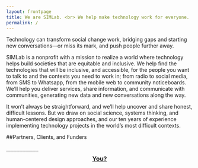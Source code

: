 ```yaml
---
layout: frontpage
title: We are SIMLab. <br> We help make technology work for everyone.
permalink: /
---
```

Technology can transform social change work, bridging gaps and starting new conversations&mdash;or miss its mark, and push people further away. 

SIMLab is a nonprofit with a mission to realize a world where technology helps build societies that are equitable and inclusive. We help find the technologies that will be inclusive, and accessible, for the people you want to talk to and the contexts you need to work in; from radio to social media, from SMS to Whatsapp, from the mobile web to community noticeboards. We’ll help you deliver services, share information, and communicate with communities, generating new data and new conversations along the way.

It won’t always be straightforward, and we’ll help uncover and share honest, difficult lessons. But we draw on social science, systems thinking, and human-centered design approaches, and our ten years of experience implementing technology projects in the world’s most difficult contexts.

##Partners, Clients, and Funders

<div class="grid-items-lines">
  <a href="http://google.org" class="grid-item">
    <img src="{{site.baseurl}}/images/partners/google.png" alt="">
  </a>
  <a href="http://hewlett.org" class="grid-item">
    <img src="{{site.baseurl}}/images/partners/hewlett.jpg" alt="">
  </a>
  <a href="https://www.gov.uk/government/organisations/department-for-international-development" class="grid-item">
    <img src="{{site.baseurl}}/images/partners/dfid.jpg" alt="">
  </a>
  <a href="http://ec.europa.eu/index_en.htm" class="grid-item">
    <img src="{{site.baseurl}}/images/partners/ec.png" alt="">
  </a>
  <a href="http://www.un.org/democracyfund/" class="grid-item">
    <img src="{{site.baseurl}}/images/partners/undef.jpg" alt="">
  </a>
  <a href="http://preparecenter.org/" class="grid-item">
    <img src="{{site.baseurl}}/images/partners/gdpc.jpg" alt="">
  </a>
  <a href="http://dclibrary.org" class="grid-item">
    <img src="{{site.baseurl}}/images/partners/dcpl.jpg" alt="">
  </a>
  <a href="http://knightfoundation.org/" class="grid-item">
    <img src="{{site.baseurl}}/images/partners/knight.jpg" alt="">
  </a>
  <a href="http://landesa.org/" class="grid-item">
    <img src="{{site.baseurl}}/images/partners/landesa.jpg" alt="">
  </a>
  <a href="http://worldbank.org/" class="grid-item">
    <img src="{{site.baseurl}}/images/partners/worldbank.png" alt="">
  </a>
  <a href="http://nmbu.no/en" class="grid-item">
    <img src="{{site.baseurl}}/images/partners/nmbu.png" alt="">
  </a>
  <a href="http://worldvision.org/" class="grid-item">
    <img src="{{site.baseurl}}/images/partners/worldvision.png" alt="">
  </a>
  <a href="http://beautifulrising.org/" class="grid-item">
    <img src="{{site.baseurl}}/images/partners/beautifulrising.png" alt="">
  </a>
  <a href="http://cdacnetwork.org/" class="grid-item">
    <img src="{{site.baseurl}}/images/partners/cdac.png" alt="">
  </a>
  <a href="http://usip.org/" class="grid-item">
    <img src="{{site.baseurl}}/images/partners/usip.png" alt="">
  </a>
  <a href="http://www.miamidade.gov" class="grid-item">
    <img src="{{site.baseurl}}/images/partners/miami.jpg" alt="">
  </a>
  <a href="http://baylegal.org/" class="grid-item">
    <img src="{{site.baseurl}}/images/partners/baylegal.jpg" alt="">
  </a>
  <a href="http://www.legalaidofnebraska.org/" class="grid-item">
    <img src="{{site.baseurl}}/images/partners/lan.jpg" alt="">
  </a>
  <a href="http://www.liftcommunities.org/" class="grid-item">
    <img src="{{site.baseurl}}/images/partners/lift.jpg" alt="">
  </a>
  <a href="http://www.sfcg.org/" class="grid-item">
    <img src="{{site.baseurl}}/images/partners/sfcg.jpg" alt="">
  </a>
  <a href="http://www.kippdelta.org/" class="grid-item">
    <img src="{{site.baseurl}}/images/partners/kipp.png" alt="">
  </a>
  <a href="http://www.peacetechlab.org/" class="grid-item">
    <img src="{{site.baseurl}}/images/partners/ptl.png" alt="">
  </a>
  <a href="http://www.danishdemininggroup.dk/" class="grid-item">
    <img src="{{site.baseurl}}/images/partners/ddg.png" alt="">
  </a>
  <a href="mailto:hello@simlab.org" class="grid-item">
    <h3 style="text-align:center; margin-top:.5em">You?</h3>
  </a>
  <div class="right-cover"></div>
  <div class="bottom-cover"></div>
</div>
